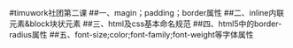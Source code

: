 #timuwork社团第二课
##一、magin；padding；border属性
##二、inline内联元素&block块状元素
##三、html及css基本命名规范
##四、html5中的border-radius属性
##五、font-size;color;font-family;font-weight等字体属性